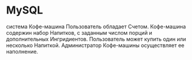 # MySQL
система Кофе-машина
Пользователь обладает Счетом. Кофе-машина содержин набор Напитков, с заданным числом порций и дополнительных Ингридиентов.
Пользователь может купить один или несколько Напиткой. Администратор Кофе-машины осуществляет ее наполнение.
